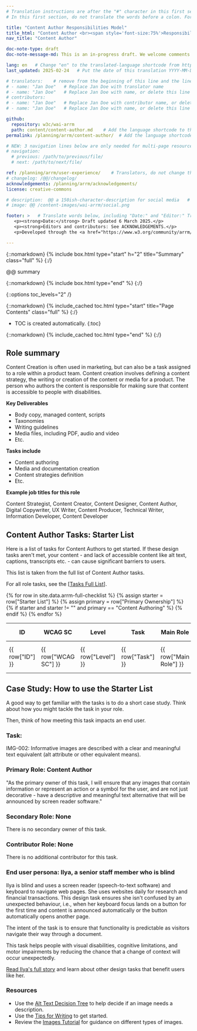 ```yaml
---
# Translation instructions are after the "#" character in this first section. They are comments that do not show up in the web page. You do not need to translate the instructions after #.
# In this first section, do not translate the words before a colon. For example, do not translate "title:". Do translate the text after "title:".

title: "Content Author Responsibilities Model"
title_html: "Content Author <br><span style='font-size:75%'>Responsibilities Model</span>"
nav_title: "Content Author"

doc-note-type: draft
doc-note-message-md: This is an in-progress draft. We welcome comments via GitHub or email from the [links below](#helpimprove).

lang: en   # Change "en" to the translated-language shortcode from https://www.iana.org/assignments/language-subtag-registry/language-subtag-registry
last_updated: 2025-02-24   # Put the date of this translation YYYY-MM-DD (with month in the middle)

# translators:    # remove from the beginning of this line and the lines below: "# " (the hash sign and the space)
# - name: "Jan Doe"   # Replace Jan Doe with translator name
# - name: "Jan Doe"   # Replace Jan Doe with name, or delete this line if not multiple translators
# contributors:
# - name: "Jan Doe"   # Replace Jan Doe with contributor name, or delete this line if none
# - name: "Jan Doe"   # Replace Jan Doe with name, or delete this line if not multiple contributors'

github:
  repository: w3c/wai-arrm
  path: content/content-author.md    # Add the language shortcode to the middle of the filename, for example: content/index.fr.md
permalink: /planning/arrm/content-author/  # Add the language shortcode to the end, with no slash at end, for example: /planning/arrm/fr

# NEW: 3 navigation lines below are only needed for multi-page resources where you have previous and next at the bottom. If so, un-comment them; otherwise delete these lines.
# navigation:
  # previous: /path/to/previous/file/
  # next: /path/to/next/file/

ref: /planning/arrm/user-experience/    # Translators, do not change this
# changelog: /@@/changelog/
acknowledgements: /planning/arrm/acknowledgements/
license: creative-commons

# description:  @@ a 150ish-character-description for social media   # translate the description
# image: @@ /content-images/wai-arrm/social.png

footer: >   # Translate words below, including "Date:" and "Editor:" Translate the Working Group name. Leave the Working Group acronym in English. Do *not* change the dates in the footer below.
   <p><strong>Date:</strong> Draft updated 6 March 2025.</p>
   <p><strong>Editors and contributors: See ACKNOWLEDGEMENTS.</p>
   <p>Developed through the <a href="https://www.w3.org/community/arrm/">Accessibility Roles and Responsibilities Mapping (ARRM) Community Group</a> at W3C. Initially developed with the Accessibility Education and Outreach Working Group (<a href="https://www.w3.org/WAI/about/groups/eowg/">EOWG</a>).</p>

---
```


{::nomarkdown}
{% include box.html type="start" h="2" title="Summary" class="full" %}
{:/}

@@ summary

{::nomarkdown}
{% include box.html type="end" %}
{:/}

{::options toc_levels="2" /}

{::nomarkdown}
{% include_cached toc.html type="start" title="Page Contents" class="full" %}
{:/}

-   TOC is created automatically.
{:toc}

{::nomarkdown}
{% include_cached toc.html type="end" %}
{:/}

## Role summary

Content Creation is often used in marketing, but can also be a task assigned to a role within a product team. Content creation involves defining a content strategy, the writing or creation of the content or media for a product. The person who authors the content is responsible for making sure that content is accessible to people with disabilities.

**Key Deliverables**

*   Body copy, managed content, scripts
*   Taxonomies
*   Writing guidelines
*   Media files, including PDF, audio and video
*   Etc.

**Tasks include**

*   Content authoring
*   Media and documentation creation
*   Content strategies definition
*   Etc.

**Example job titles for this role**

Content Strategist, Content Creator, Content Designer, Content Author, Digital Copywriter, UX Writer, Content Producer, Technical Writer, Information Developer, Content Developer

  

## Content Author Tasks: Starter List

Here is a list of tasks for Content Authors to get started. If these design tasks aren't met, your content - and lack of accessible content like alt text, captions, transcripts etc. - can cause significant barriers to users.

This list is taken from the full list of Content Author tasks.

For all role tasks, see the [<a rel="nofollow" class="external text" href="https://www.w3.org/WAI/EO/wiki/Accessibility_Checkpoint_Full_List%7CAccessibility">Tasks Full List</a>]. 

<table>
  <thead>
    <tr>
      <!-- Only include specific columns in the header - exclude: Starter List -->
      <th>ID</th>
      <th>WCAG SC</th>
      <th>Level</th>
      <th>Task</th>
      <th>Main Role</th>
      <th>Primary Ownership</th>
      <th>Secondary Ownership</th>
      <th>Contributor</th>
    </tr>
  </thead>
  <tbody>
    {% for row in site.data.arrm-full-checklist %}
      <!-- Only display rows where 'Starter List' is not null or empty -->
      {% assign starter = row["Starter List"] %}
      {% assign primary = row["Primary Ownership"] %}
      {% if starter and starter != "" and primary == "Content Authoring" %}
        <tr>
          <td>{{ row["ID"] }}</td>
          <td>{{ row["WCAG SC"] }}</td>
          <td>{{ row["Level"] }}</td>
          <td>{{ row["Task"] }}</td>
          <td>{{ row["Main Role"] }}</td>
          <td>{{ row["Primary Ownership"] }}</td>
          <td>{{ row["Secondary Ownership"] }}</td>
          <td>{{ row["Contributor"] }}</td>
        </tr>
      {% endif %}
    {% endfor %}
  </tbody>
</table>

## Case Study: How to use the Starter List

A good way to get familiar with the tasks is to do a short case study. Think about how you might tackle the task in your role.

Then, think of how meeting this task impacts an end user.

### Task:

IMG-002: Informative images are described with a clear and meaningful text equivalent (alt attribute or other equivalent means).

### Primary Role: Content Author

"As the primary owner of this task, I will ensure that any images that contain information or represent an action or a symbol for the user, and are not just decorative - have a descriptive and meaningful text alternative that will be announced by screen reader software."

### Secondary Role: None

There is no secondary owner of this task.

### Contributor Role: None

There is no additional contributor for this task.

### End user persona: Ilya, a senior staff member who is blind

Ilya is blind and uses a screen reader (speech-to-text software) and keyboard to navigate web pages. She uses websites daily for research and financial transactions. This design task ensures she isn't confused by an unexpected behaviour, i.e., when her keyboard focus lands on a button for the first time and content is announced automatically or the button automatically opens another page.

The intent of the task is to ensure that functionality is predictable as visitors navigate their way through a document.

This task helps people with visual disabilities, cognitive limitations, and motor impairments by reducing the chance that a change of context will occur unexpectedly.

[Read Ilya's full story](https://www.w3.org/WAI/people-use-web/user-stories/#accountant) and learn about other design tasks that benefit users like her.

### Resources

*   Use the [Alt Text Decision Tree](https://www.w3.org/WAI/tutorials/images/decision-tree/) to help decide if an image needs a description.
*   Use the [Tips for Writing](https://www.w3.org/WAI/tips/writing/) to get started.
*   Review the [Images Tutorial](https://www.w3.org/WAI/tutorials/images/) for guidance on different types of images.
